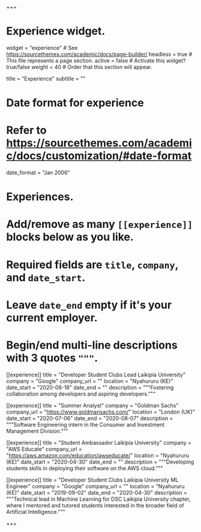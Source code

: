 +++
# Experience widget.
widget = "experience"  # See https://sourcethemes.com/academic/docs/page-builder/
headless = true  # This file represents a page section.
active = false  # Activate this widget? true/false
weight = 40  # Order that this section will appear.

title = "Experience"
subtitle = ""

# Date format for experience
#   Refer to https://sourcethemes.com/academic/docs/customization/#date-format
date_format = "Jan 2006"

# Experiences.
#   Add/remove as many `[[experience]]` blocks below as you like.
#   Required fields are `title`, `company`, and `date_start`.
#   Leave `date_end` empty if it's your current employer.
#   Begin/end multi-line descriptions with 3 quotes `"""`.


[[experience]]
  title = "Developer Student Clubs Lead Laikipia University"
  company = "Google"
  company_url = ""
  location = "Nyahururu (KE)"
  date_start = "2020-08-18"
  date_end = ""
  description = """Fostering collaboration among developers and aspiring developers."""

[[experience]]
  title = "Summer Analyst"
  company = "Goldman Sachs"
  company_url = "https://www.goldmansachs.com/"
  location = "London (UK)"
  date_start = "2020-07-06"
  date_end = "2020-08-07"
  description = """Software Engineering intern in the Consumer and Investment Management Division."""

[[experience]]
  title = "Student Ambassador Laikipia University"
  company = "AWS Educate"
  company_url = "https://aws.amazon.com/education/awseducate/"
  location = "Nyahururu (KE)"
  date_start = "2020-04-30"
  date_end = ""
  description = """Developing students skills in deploying their software on the AWS cloud."""

[[experience]]
  title = "Developer Student Clubs Laikipia University ML Engineer"
  company = "Google"
  company_url = ""
  location = "Nyahururu (KE)"
  date_start = "2019-09-02"
  date_end = "2020-04-30"
  description = """Technical lead in Machine Learning for DSC Laikipia University chapter, where I mentored and tutored students interested in the broader field of Artificial Intelligence."""

+++
